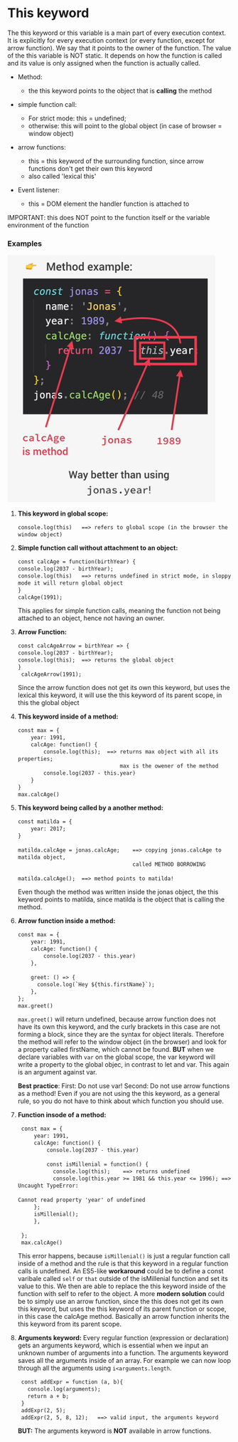 # This keyword

The this keyword or this variable is a main part of every execution context. It is explicitly for every execution context (or every function, except for arrow function). We say that it points to the owner of the function.
The value of the this variable is NOT static. It depends on how the function is called and its value is only assigned when the function is actually called.

- Method:

  - the this keyword points to the object that is **calling** the method

- simple function call:

  - For strict mode: this = undefined;
  - otherwise: this will point to the global object (in case of browser = window object)

- arrow functions:

  - this = this keyword of the surrounding function, since arrow functions don't get their own this keyword
  - also called 'lexical this'

- Event listener:
  - this = DOM element the handler function is attached to

IMPORTANT: this does NOT point to the function itself or the variable environment of the function

### Examples

![this_keyword](../images/this_keyword_image.png)

1.  **This keyword in global scope:**

        console.log(this)   ==> refers to global scope (in the browser the window object)

2.  **Simple function call without attachment to an object:**

        const calcAge = function(birthYear) {
        console.log(2037 - birthYear);
        console.log(this)   ==> returns undefined in strict mode, in sloppy mode it will return global object
        }
        calcAge(1991);

    This applies for simple function calls, meaning the function not being attached to an object, hence not having an owner.
    <br>

3.  **Arrow Function:**

        const calcAgeArrow = birthYear => {
        console.log(2037 - birthYear);
        console.log(this);  ==> returns the global object
        }
         calcAgeArrow(1991);

    Since the arrow function does not get its own this keyword, but uses the lexical this keyword, it will use the this keyword of its parent scope, in this the global object
    <br>

4.  **This keyword inside of a method:**

        const max = {
            year: 1991,
            calcAge: function() {
                console.log(this);  ==> returns max object with all its properties;
                                        max is the owener of the method
                console.log(2037 - this.year)
            }
        }
        max.calcAge()

5.  **This keyword being called by a another method:**

        const matilda = {
            year: 2017;
        }

        matilda.calcAge = jonas.calcAge;    ==> copying jonas.calcAge to matilda object,
                                            called METHOD BORROWING

        matilda.calcAge();  ==> method points to matilda!

    Even though the method was written inside the jonas object, the this keyword points to matilda, since matilda is the object that is calling the method.
    <br>


6.  **Arrow function inside a method:**

        const max = {
            year: 1991,
            calcAge: function() {
                console.log(2037 - this.year)
            },

            greet: () => {
              console.log(`Hey ${this.firstName}`);
            },
        };
        max.greet()

    <code>max.greet()</code> will return undefined, because arrow function does not have its own this keyword, and the curly brackets in this case are not forming a block, since they are the syntax for object literals. Therefore the method will refer to the window object (in the browser) and look for a property called firstName, which cannot be found.
    **BUT** when we declare variables with <code>var</code> on the global scope, the var keyword will write a property to the global objec, in contrast to let and var. This again is an argument against var.
    <br>

    **Best practice**:
    First: Do not use var!
    Second: Do not use arrow functions as a method! Even if you are not using the this keyword, as a general rule, so you do not have to think about which function you should use.
    <br>

7. **Function insode of a method:**

        const max = {
            year: 1991,
            calcAge: function() {
                console.log(2037 - this.year)

                const isMillenial = function() {
                  console.log(this);    ==> returns undefined
                  console.log(this.year >= 1981 && this.year <= 1996); ==> Uncaught TypeError:
                                                                        Cannot read property 'year' of undefined
            };
            isMillenial();
            },

        };
        max.calcAge()

    This error happens, because <code>isMillenial()</code> is just a regular function call inside of a method and the rule is that this keyword in a regular function calls is undefined.
    An ES5-like **workaround** could be to define a const varibale called <code>self</code> or <code>that</code> outside of the isMillenial function and set its value to this. We then are able to replace the this keyword inside of the function with self to refer to the object.
    A more **modern solution** could be to simply use an arrow function, since the this does not get its own this keyword, but uses the this keyword of its parent function or scope, in this case the calcAge method. Basically an arrow function inherits the this keyword from its parent scope.
    <br>

8. **Arguments keyword:**
    Every regular function (expression or declaration) gets an arguments keyword, which is essential when we input an unknown number of arguments into a function. The arguments keyword saves all the arguments inside of an array. For example we can now loop through all the arguments using <code>i<arguments.length</code>.

        const addExpr = function (a, b){
          console.log(arguments);
          return a + b;
        }
        addExpr(2, 5);
        addExpr(2, 5, 8, 12);   ==> valid input, the arguments keyword

    **BUT:** The arguments keyword is **NOT** available in arrow functions.